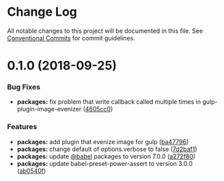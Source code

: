 # Change Log

All notable changes to this project will be documented in this file.
See [Conventional Commits](https://conventionalcommits.org) for commit guidelines.

<a name="0.1.0"></a>
# 0.1.0 (2018-09-25)


### Bug Fixes

* **packages:** fix problem that write callback called multiple times in gulp-plugin-image-evenizer ([4605cc0](https://github.com/hidoo/gulp-project/commit/4605cc0))


### Features

* **packages:** add plugin that evenize image for gulp ([ba47796](https://github.com/hidoo/gulp-project/commit/ba47796))
* **packages:** change default of options.verbose to false ([7d2baf1](https://github.com/hidoo/gulp-project/commit/7d2baf1))
* **packages:** update [@babel](https://github.com/babel) packages to version 7.0.0 ([a272f80](https://github.com/hidoo/gulp-project/commit/a272f80))
* **packages:** update babel-preset-power-assert to version 3.0.0 ([ab0540f](https://github.com/hidoo/gulp-project/commit/ab0540f))
